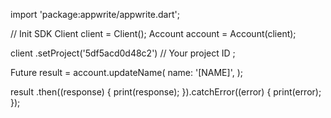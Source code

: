 import 'package:appwrite/appwrite.dart';

// Init SDK
Client client = Client();
Account account = Account(client);

client
    .setProject('5df5acd0d48c2') // Your project ID
;

Future result = account.updateName(
    name: '[NAME]',
);

result
  .then((response) {
    print(response);
  }).catchError((error) {
    print(error);
  });
